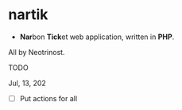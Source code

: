 # nartik

- **Nar**bon **Tick**et web application, written in **PHP**.

All by Neotrinost. 

TODO

Jul, 13, 202
- [ ] Put actions for all